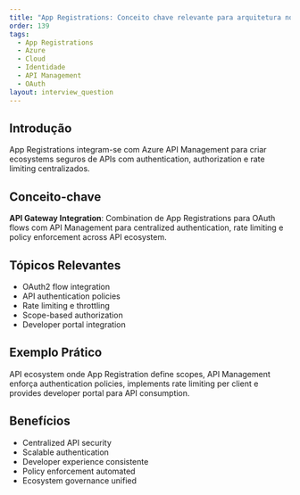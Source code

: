 ```yaml
---
title: "App Registrations: Conceito chave relevante para arquitetura no Azure"
order: 139
tags:
  - App Registrations
  - Azure
  - Cloud
  - Identidade
  - API Management
  - OAuth
layout: interview_question
---
```


## Introdução

App Registrations integram-se com Azure API Management para criar ecosystems seguros de APIs com authentication, authorization e rate limiting centralizados.

## Conceito-chave

**API Gateway Integration**: Combination de App Registrations para OAuth flows com API Management para centralized authentication, rate limiting e policy enforcement across API ecosystem.

## Tópicos Relevantes

- OAuth2 flow integration
- API authentication policies
- Rate limiting e throttling
- Scope-based authorization
- Developer portal integration

## Exemplo Prático

API ecosystem onde App Registration define scopes, API Management enforça authentication policies, implements rate limiting per client e provides developer portal para API consumption.

## Benefícios

- Centralized API security
- Scalable authentication
- Developer experience consistente
- Policy enforcement automated
- Ecosystem governance unified
